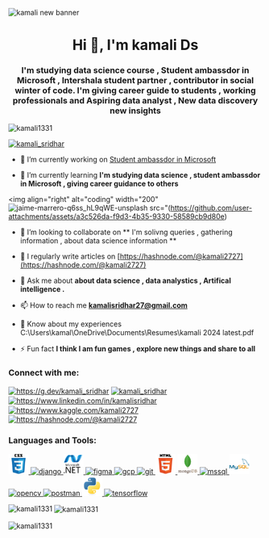 ![kamali new banner ](https://github.com/user-attachments/assets/28410b17-d3b3-477f-9fad-9603905d4100)

<h1 align="center">Hi 👋, I'm kamali Ds</h1>
<h3 align="center">I'm studying data science course , Student ambassdor in Microsoft , Intershala student partner , contributor in social winter of code. I'm giving career guide to students , working professionals and Aspiring data analyst , New data discovery new insights</h3>

<p align="left"> <img src="https://komarev.com/ghpvc/?username=kamali1331&label=Profile%20views&color=0e75b6&style=flat" alt="kamali1331" /> </p>

<p align="left"> <a href="https://twitter.com/kamali_sridhar" target="blank"><img src="https://img.shields.io/twitter/follow/kamali_sridhar?logo=twitter&style=for-the-badge" alt="kamali_sridhar" /></a> </p>

- 🔭 I’m currently working on [Student ambassdor in Microsoft](https://learn.microsoft.com/en-us/users/kamalisridhar/)

- 🌱 I’m currently learning **I'm studying data science , student ambassdor in Microsoft , giving career guidance to others**

<img align="right" alt="coding"  width="200" ![jaime-marrero-q6ss_hL9qWE-unsplash](https://github.com/user-attachments/assets/22e87ea7-3f33-41b3-8e98-a02c05f6295b)
   src="(https://github.com/user-attachments/assets/a3c526da-f9d3-4b35-9330-58589cb9d80e)

- 👯 I’m looking to collaborate on ** I'm solivng queries , gathering information , about data science information **

- 📝 I regularly write articles on [https://hashnode.com/@kamali2727](https://hashnode.com/@kamali2727)

- 💬 Ask me about **about data science , data analystics , Artifical intelligence .**

- 📫 How to reach me **kamalisridhar27@gmail.com**

- 📄 Know about my experiences C:\Users\kamal\OneDrive\Documents\Resumes\kamali 2024 latest.pdf

- ⚡ Fun fact **I think I am fun games , explore new things and share to all**

<h3 align="left">Connect with me:</h3>
<p align="left">
<a href="https://dev.to/https://g.dev/kamali_sridhar" target="blank"><img align="center" src="https://raw.githubusercontent.com/rahuldkjain/github-profile-readme-generator/master/src/images/icons/Social/devto.svg" alt="https://g.dev/kamali_sridhar" height="30" width="40" /></a>
<a href="https://twitter.com/kamali_sridhar" target="blank"><img align="center" src="https://raw.githubusercontent.com/rahuldkjain/github-profile-readme-generator/master/src/images/icons/Social/twitter.svg" alt="kamali_sridhar" height="30" width="40" /></a>
<a href="https://linkedin.com/in/https://www.linkedin.com/in/kamalisridhar" target="blank"><img align="center" src="https://raw.githubusercontent.com/rahuldkjain/github-profile-readme-generator/master/src/images/icons/Social/linked-in-alt.svg" alt="https://www.linkedin.com/in/kamalisridhar" height="30" width="40" /></a>
<a href="https://kaggle.com/https://www.kaggle.com/kamali2727" target="blank"><img align="center" src="https://raw.githubusercontent.com/rahuldkjain/github-profile-readme-generator/master/src/images/icons/Social/kaggle.svg" alt="https://www.kaggle.com/kamali2727" height="30" width="40" /></a>
<a href="https://hashnode.com/https://hashnode.com/@kamali2727" target="blank"><img align="center" src="https://raw.githubusercontent.com/rahuldkjain/github-profile-readme-generator/master/src/images/icons/Social/hashnode.svg" alt="https://hashnode.com/@kamali2727" height="30" width="40" /></a>
</p>

<h3 align="left">Languages and Tools:</h3>
<p align="left"> <a href="https://www.w3schools.com/css/" target="_blank" rel="noreferrer"> <img src="https://raw.githubusercontent.com/devicons/devicon/master/icons/css3/css3-original-wordmark.svg" alt="css3" width="40" height="40"/> </a> <a href="https://www.djangoproject.com/" target="_blank" rel="noreferrer"> <img src="https://cdn.worldvectorlogo.com/logos/django.svg" alt="django" width="40" height="40"/> </a> <a href="https://dotnet.microsoft.com/" target="_blank" rel="noreferrer"> <img src="https://raw.githubusercontent.com/devicons/devicon/master/icons/dot-net/dot-net-original-wordmark.svg" alt="dotnet" width="40" height="40"/> </a> <a href="https://www.figma.com/" target="_blank" rel="noreferrer"> <img src="https://www.vectorlogo.zone/logos/figma/figma-icon.svg" alt="figma" width="40" height="40"/> </a> <a href="https://cloud.google.com" target="_blank" rel="noreferrer"> <img src="https://www.vectorlogo.zone/logos/google_cloud/google_cloud-icon.svg" alt="gcp" width="40" height="40"/> </a> <a href="https://git-scm.com/" target="_blank" rel="noreferrer"> <img src="https://www.vectorlogo.zone/logos/git-scm/git-scm-icon.svg" alt="git" width="40" height="40"/> </a> <a href="https://www.w3.org/html/" target="_blank" rel="noreferrer"> <img src="https://raw.githubusercontent.com/devicons/devicon/master/icons/html5/html5-original-wordmark.svg" alt="html5" width="40" height="40"/> </a> <a href="https://www.mongodb.com/" target="_blank" rel="noreferrer"> <img src="https://raw.githubusercontent.com/devicons/devicon/master/icons/mongodb/mongodb-original-wordmark.svg" alt="mongodb" width="40" height="40"/> </a> <a href="https://www.microsoft.com/en-us/sql-server" target="_blank" rel="noreferrer"> <img src="https://www.svgrepo.com/show/303229/microsoft-sql-server-logo.svg" alt="mssql" width="40" height="40"/> </a> <a href="https://www.mysql.com/" target="_blank" rel="noreferrer"> <img src="https://raw.githubusercontent.com/devicons/devicon/master/icons/mysql/mysql-original-wordmark.svg" alt="mysql" width="40" height="40"/> </a> <a href="https://opencv.org/" target="_blank" rel="noreferrer"> <img src="https://www.vectorlogo.zone/logos/opencv/opencv-icon.svg" alt="opencv" width="40" height="40"/> </a> <a href="https://postman.com" target="_blank" rel="noreferrer"> <img src="https://www.vectorlogo.zone/logos/getpostman/getpostman-icon.svg" alt="postman" width="40" height="40"/> </a> <a href="https://www.python.org" target="_blank" rel="noreferrer"> <img src="https://raw.githubusercontent.com/devicons/devicon/master/icons/python/python-original.svg" alt="python" width="40" height="40"/> </a> <a href="https://www.tensorflow.org" target="_blank" rel="noreferrer"> <img src="https://www.vectorlogo.zone/logos/tensorflow/tensorflow-icon.svg" alt="tensorflow" width="40" height="40"/> </a> </p>

<p><img align="left" src="https://github-readme-stats.vercel.app/api/top-langs?username=kamali1331&show_icons=true&locale=en&layout=compact" alt="kamali1331" /></p>

<p>&nbsp;<img align="center" src="https://github-readme-stats.vercel.app/api?username=kamali1331&show_icons=true&locale=en" alt="kamali1331" /></p>

<p><img align="center" src="https://github-readme-streak-stats.herokuapp.com/?user=kamali1331&" alt="kamali1331" /></p>

<!---
kamali1331/kamali1331 is a ✨ special ✨ repository because its `README.md` (this file) appears on your GitHub profile.
You can click the Preview link to take a look at your changes.
--->
